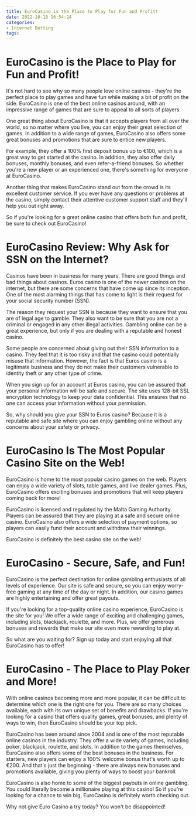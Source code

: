 ```yaml
---
title: EuroCasino is the Place to Play for Fun and Profit!
date: 2022-10-18 16:54:24
categories:
- Internet Betting
tags:
---
```



#  EuroCasino is the Place to Play for Fun and Profit!

It's not hard to see why so many people love online casinos - they're the perfect place to play games and have fun while making a bit of profit on the side. EuroCasino is one of the best online casinos around, with an impressive range of games that are sure to appeal to all sorts of players.

One great thing about EuroCasino is that it accepts players from all over the world, so no matter where you live, you can enjoy their great selection of games. In addition to a wide range of games, EuroCasino also offers some great bonuses and promotions that are sure to entice new players.

For example, they offer a 100% first deposit bonus up to €100, which is a great way to get started at the casino. In addition, they also offer daily bonuses, monthly bonuses, and even refer-a-friend bonuses. So whether you're a new player or an experienced one, there's something for everyone at EuroCasino.

Another thing that makes EuroCasino stand out from the crowd is its excellent customer service. If you ever have any questions or problems at the casino, simply contact their attentive customer support staff and they'll help you out right away.

So if you're looking for a great online casino that offers both fun and profit, be sure to check out EuroCasino!

#  EuroCasino Review: Why Ask for SSN on the Internet?

Casinos have been in business for many years. There are good things and bad things about casinos. Euros casino is one of the newer casinos on the internet, but there are some concerns that have come up since its inception. One of the most alarming things that has come to light is their request for your social security number (SSN).

The reason they request your SSN is because they want to ensure that you are of legal age to gamble. They also want to be sure that you are not a criminal or engaged in any other illegal activities. Gambling online can be a great experience, but only if you are dealing with a reputable and honest casino.

Some people are concerned about giving out their SSN information to a casino. They feel that it is too risky and that the casino could potentially misuse that information. However, the fact is that Euros casino is a legitimate business and they do not make their customers vulnerable to identity theft or any other type of crime.

When you sign up for an account at Euros casino, you can be assured that your personal information will be safe and secure. The site uses 128-bit SSL encryption technology to keep your data confidential. This ensures that no one can access your information without your permission.

So, why should you give your SSN to Euros casino? Because it is a reputable and safe site where you can enjoy gambling online without any concerns about your safety or privacy.

#  EuroCasino Is The Most Popular Casino Site on the Web!

EuroCasino is home to the most popular casino games on the web. Players can enjoy a wide variety of slots, table games, and live dealer games. Plus, EuroCasino offers exciting bonuses and promotions that will keep players coming back for more!

EuroCasino is licensed and regulated by the Malta Gaming Authority. Players can be assured that they are playing at a safe and secure online casino. EuroCasino also offers a wide selection of payment options, so players can easily fund their account and withdraw their winnings.

EuroCasino is definitely the best casino site on the web!

#  EuroCasino - Secure, Safe, and Fun!

EuroCasino is the perfect destination for online gambling enthusiasts of all levels of experience. Our site is safe and secure, so you can enjoy worry-free gaming at any time of the day or night. In addition, our casino games are highly entertaining and offer great payouts.

If you're looking for a top-quality online casino experience, EuroCasino is the site for you! We offer a wide range of exciting and challenging games, including slots, blackjack, roulette, and more. Plus, we offer generous bonuses and rewards that make our site even more rewarding to play at.

So what are you waiting for? Sign up today and start enjoying all that EuroCasino has to offer!

#  EuroCasino - The Place to Play Poker and More!

With online casinos becoming more and more popular, it can be difficult to determine which one is the right one for you. There are so many choices available, each with its own unique set of benefits and drawbacks. If you're looking for a casino that offers quality games, great bonuses, and plenty of ways to win, then EuroCasino should be your top pick.

EuroCasino has been around since 2004 and is one of the most reputable online casinos in the industry. They offer a wide variety of games, including poker, blackjack, roulette, and slots. In addition to the games themselves, EuroCasino also offers some of the best bonuses in the business. For starters, new players can enjoy a 100% welcome bonus that's worth up to €200. And that's just the beginning - there are always new bonuses and promotions available, giving you plenty of ways to boost your bankroll.

EuroCasino is also home to some of the biggest payouts in online gambling. You could literally become a millionaire playing at this casino! So if you're looking for a chance to win big, EuroCasino is definitely worth checking out.

Why not give Euro Casino a try today? You won't be disappointed!
